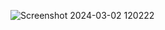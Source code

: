 ![Screenshot 2024-03-02 120222](https://github.com/mansipatil12/PicMorph/assets/85823207/171810d9-c34f-4a63-907e-cbf28d8be8b8)

